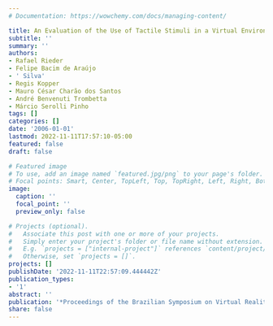 ```yaml
---
# Documentation: https://wowchemy.com/docs/managing-content/

title: An Evaluation of the Use of Tactile Stimuli in a Virtual Environment
subtitle: ''
summary: ''
authors:
- Rafael Rieder
- Felipe Bacim de Araújo
- ' Silva'
- Regis Kopper
- Mauro César Charão dos Santos
- André Benvenuti Trombetta
- Márcio Serolli Pinho
tags: []
categories: []
date: '2006-01-01'
lastmod: 2022-11-11T17:57:10-05:00
featured: false
draft: false

# Featured image
# To use, add an image named `featured.jpg/png` to your page's folder.
# Focal points: Smart, Center, TopLeft, Top, TopRight, Left, Right, BottomLeft, Bottom, BottomRight.
image:
  caption: ''
  focal_point: ''
  preview_only: false

# Projects (optional).
#   Associate this post with one or more of your projects.
#   Simply enter your project's folder or file name without extension.
#   E.g. `projects = ["internal-project"]` references `content/project/deep-learning/index.md`.
#   Otherwise, set `projects = []`.
projects: []
publishDate: '2022-11-11T22:57:09.444442Z'
publication_types:
- '1'
abstract: ''
publication: '*Proceedings of the Brazilian Symposium on Virtual Reality*'
share: false
---
```

